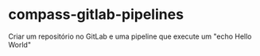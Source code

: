 # compass-gitlab-pipelines
Criar um repositório no GitLab e uma pipeline que execute um "echo Hello World"
